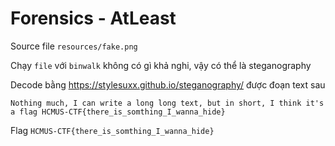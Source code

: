 # Forensics - AtLeast

Source file `resources/fake.png`

Chạy `file` với `binwalk` không có gì khả nghi, vậy có thể là steganography

Decode bằng https://stylesuxx.github.io/steganography/ được đoạn text sau
```
Nothing much, I can write a long long text, but in short, I think it's a flag HCMUS-CTF{there_is_somthing_I_wanna_hide}
```

Flag `HCMUS-CTF{there_is_somthing_I_wanna_hide}`